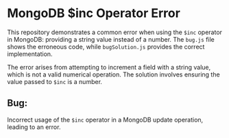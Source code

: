 # MongoDB $inc Operator Error

This repository demonstrates a common error when using the `$inc` operator in MongoDB: providing a string value instead of a number.  The `bug.js` file shows the erroneous code, while `bugSolution.js` provides the correct implementation.

The error arises from attempting to increment a field with a string value, which is not a valid numerical operation. The solution involves ensuring the value passed to `$inc` is a number.

## Bug:
Incorrect usage of the `$inc` operator in a MongoDB update operation, leading to an error.